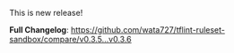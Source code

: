 This is new release!

**Full Changelog**: https://github.com/wata727/tflint-ruleset-sandbox/compare/v0.3.5...v0.3.6
